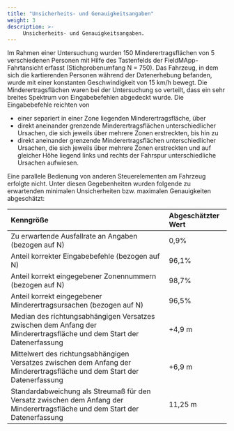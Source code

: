 ```yaml
---
title: "Unsicherheits- und Genauigkeitsangaben"
weight: 3
description: >-
     Unsicherheits- und Genauigkeitsangaben.
---
```

Im Rahmen einer Untersuchung wurden 150 Minderertragsflächen von 5 verschiedenen Personen mit Hilfe des Tastenfelds der FieldMApp-Fahrtansicht erfasst (Stichprobenumfang N = 750). Das Fahrzeug, in dem sich die kartierenden Personen während der Datenerhebung befanden, wurde mit einer konstanten Geschwindigkeit von 15 km/h bewegt. Die Minderertragsflächen waren bei der Untersuchung so verteilt, dass ein sehr breites Spektrum von Eingabebefehlen abgedeckt wurde. Die Eingabebefehle reichten von

- einer separiert in einer Zone liegenden Minderertragsfläche, über
- direkt aneinander grenzende Minderertragsflächen unterschiedlicher Ursachen, die sich jeweils über mehrere Zonen erstreckten, bis hin zu
- direkt aneinander grenzende Minderertragsflächen unterschiedlicher Ursachen, die sich jeweils über mehrere Zonen erstreckten und auf gleicher Höhe liegend links und rechts der Fahrspur unterschiedliche Ursachen aufwiesen.

Eine parallele Bedienung von anderen Steuerelementen am Fahrzeug erfolgte nicht. Unter diesen Gegebenheiten wurden folgende zu erwartenden minimalen Unsicherheiten bzw. maximalen Genauigkeiten abgeschätzt:

| **Kenngröße** | **Abgeschätzter Wert** |
|:--------------|:------------------------|
| Zu erwartende Ausfallrate an Angaben (bezogen auf N) | 0,9% |
| Anteil korrekter Eingabebefehle (bezogen auf N) | 96,1% |
| Anteil korrekt eingegebener Zonennummern (bezogen auf N) | 98,7% |
| Anteil korrekt eingegebener Minderertragsursachen (bezogen auf N) | 96,5% |
| Median des richtungsabhängigen Versatzes zwischen dem Anfang der Minderertragsfläche und dem Start der Datenerfassung | +4,9 m |
| Mittelwert des richtungsabhängigen Versatzes zwischen dem Anfang der Minderertragsfläche und dem Start der Datenerfassung | +6,9 m |
| Standardabweichung als Streumaß für den Versatz zwischen dem Anfang der Minderertragsfläche und dem Start der Datenerfassung | 11,25 m |

